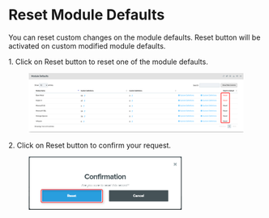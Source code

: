 # Reset Module Defaults

You can reset custom changes on the module defaults. Reset button will be activated on custom modified module defaults.

1\.      Click on Reset button to reset one of the module defaults.

<figure><img src="../../../.gitbook/assets/image (769).png" alt=""><figcaption></figcaption></figure>

2\.      Click on Reset button to confirm your request.

<div align="left">

<figure><img src="../../../.gitbook/assets/image (770).png" alt="" width="302"><figcaption></figcaption></figure>

</div>

